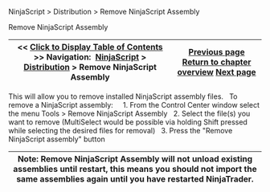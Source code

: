 ﻿
NinjaScript > Distribution > Remove NinjaScript Assembly

Remove NinjaScript Assembly

| << [Click to Display Table of Contents](remove-ninjascript-assembly.md) >> **Navigation:**     [NinjaScript](ninjascript-1.md) > [Distribution](distribution-1.md) > Remove NinjaScript Assembly | [Previous page](export-1.md) [Return to chapter overview](distribution-1.md) [Next page](export_problems-1.md) |
| --- | --- |
This will allow you to remove installed NinjaScript assembly files.
 
To remove a NinjaScript assembly:
 
   1. From the Control Center window select the menu Tools > Remove NinjaScript Assembly
   2. Select the file(s) you want to remove (MultiSelect would be possible via holding Shift pressed while selecting the desired files for removal)
   3. Press the "Remove NinjaScript assembly" button
 

| Note: Remove NinjaScript Assembly will not unload existing assemblies until restart, this means you should not import the same assemblies again until you have restarted NinjaTrader. |
| --- |
